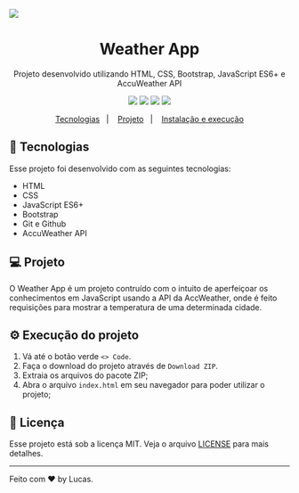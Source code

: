 <img src="#" align="center"></img>

<h1 align="center">Weather App</h1>
<p align="center">Projeto desenvolvido utilizando HTML, CSS, Bootstrap, JavaScript ES6+ e AccuWeather API</p>
<p align="center">
  <a aria-label="HTML5 badge">
    <img src="https://img.shields.io/badge/html5-%23E34F26.svg?style=for-the-badge&logo=html5&logoColor=white"></img>
  </a>
  <a aria-label="CSS3 badge">
    <img src="https://img.shields.io/badge/css3-%231572B6.svg?style=for-the-badge&logo=css3&logoColor=white"></img>
  </a>
  <a aria-label="JavaScript badge">
    <img src="https://img.shields.io/badge/javascript-%23323330.svg?style=for-the-badge&logo=javascript&logoColor=%23F7DF1E"></img>
  </a>
  <a aria-label="Bootstrap badge">
    <img src="https://img.shields.io/badge/bootstrap-%23563D7C.svg?style=for-the-badge&logo=bootstrap&logoColor=white"></img>
  </a>
</p>

<p align="center">
  <a href="#-tecnologias">Tecnologias</a>&nbsp;&nbsp;&nbsp;|&nbsp;&nbsp;&nbsp;
  <a href="#projeto">Projeto</a>&nbsp;&nbsp;&nbsp;|&nbsp;&nbsp;&nbsp;
  <a href="#-instalacao-e-execução">Instalação e execução</a>
</p>

## 🚀 Tecnologias

Esse projeto foi desenvolvido com as seguintes tecnologias:

<ul>
    <li>HTML</li>
    <li>CSS</li>
    <li>JavaScript ES6+</li>
    <li>Bootstrap</li>
    <li>Git e Github</li>
    <li>AccuWeather API</li>
</ul>

## 💻 Projeto

O Weather App é um projeto contruído com o intuito de aperfeiçoar os conhecimentos em JavaScript usando a API da AccWeather, onde é feito requisições para mostrar a temperatura de uma determinada cidade.

## :gear: Execução do projeto

1. Vá até o botão verde `<> Code`.
2. Faça o download do projeto através de `Download ZIP`.
3. Extraia os arquivos do pacote ZIP;
4. Abra o arquivo `index.html` em seu navegador para poder utilizar o projeto;

## :memo: Licença

Esse projeto está sob a licença MIT. Veja o arquivo [LICENSE](LICENSE.md) para mais detalhes.

---

Feito com ♥ by Lucas.
